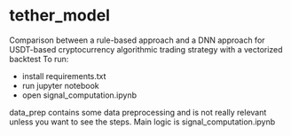 
# tether_model
Comparison between a rule-based approach and a DNN approach for USDT-based cryptocurrency algorithmic trading strategy with a vectorized backtest
To run:
- install requirements.txt	
- run jupyter notebook
- open signal_computation.ipynb

data_prep contains some data preprocessing and is not really relevant unless you want to see the steps. Main logic is signal_computation.ipynb
